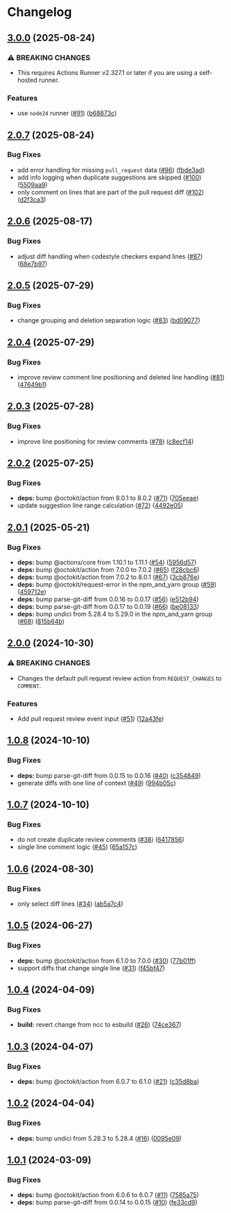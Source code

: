 # Changelog

## [3.0.0](https://github.com/parkerbxyz/suggest-changes/compare/v2.0.7...v3.0.0) (2025-08-24)


### ⚠ BREAKING CHANGES

* This requires Actions Runner v2.327.1 or later if you are using a self-hosted runner.

### Features

* use `node24` runner ([#91](https://github.com/parkerbxyz/suggest-changes/issues/91)) ([b68873c](https://github.com/parkerbxyz/suggest-changes/commit/b68873c1ed30765e49eb376345ef48f1a43676be))

## [2.0.7](https://github.com/parkerbxyz/suggest-changes/compare/v2.0.6...v2.0.7) (2025-08-24)


### Bug Fixes

* add error handling for missing `pull_request` data ([#96](https://github.com/parkerbxyz/suggest-changes/issues/96)) ([fbde3ad](https://github.com/parkerbxyz/suggest-changes/commit/fbde3ad9521f88f98dd6601a305e05a662412247))
* add info logging when duplicate suggestions are skipped ([#100](https://github.com/parkerbxyz/suggest-changes/issues/100)) ([5509aa9](https://github.com/parkerbxyz/suggest-changes/commit/5509aa9b588d8a9cd0fa023210c78d9cf37f1a6a))
* only comment on lines that are part of the pull request diff  ([#102](https://github.com/parkerbxyz/suggest-changes/issues/102)) ([d2f3ca3](https://github.com/parkerbxyz/suggest-changes/commit/d2f3ca31031d0c8b398885a81082c8bacd5cccca))

## [2.0.6](https://github.com/parkerbxyz/suggest-changes/compare/v2.0.5...v2.0.6) (2025-08-17)


### Bug Fixes

* adjust diff handling when codestyle checkers expand lines ([#87](https://github.com/parkerbxyz/suggest-changes/issues/87)) ([68e7b97](https://github.com/parkerbxyz/suggest-changes/commit/68e7b9788007ff0ba17be78dd735a97e9fb5f64b))

## [2.0.5](https://github.com/parkerbxyz/suggest-changes/compare/v2.0.4...v2.0.5) (2025-07-29)


### Bug Fixes

* change grouping and deletion separation logic ([#83](https://github.com/parkerbxyz/suggest-changes/issues/83)) ([bd09077](https://github.com/parkerbxyz/suggest-changes/commit/bd090778fb533b461b02565c499b0cd188f21f4b))

## [2.0.4](https://github.com/parkerbxyz/suggest-changes/compare/v2.0.3...v2.0.4) (2025-07-29)


### Bug Fixes

* improve review comment line positioning and deleted line handling ([#81](https://github.com/parkerbxyz/suggest-changes/issues/81)) ([47649b1](https://github.com/parkerbxyz/suggest-changes/commit/47649b1df8c372a0fdc871480791e1673159b6b6))

## [2.0.3](https://github.com/parkerbxyz/suggest-changes/compare/v2.0.2...v2.0.3) (2025-07-28)


### Bug Fixes

* improve line positioning for review comments ([#78](https://github.com/parkerbxyz/suggest-changes/issues/78)) ([c8ecf14](https://github.com/parkerbxyz/suggest-changes/commit/c8ecf14ac169d70597e47d319204f132ff47b0c9))

## [2.0.2](https://github.com/parkerbxyz/suggest-changes/compare/v2.0.1...v2.0.2) (2025-07-25)


### Bug Fixes

* **deps:** bump @octokit/action from 8.0.1 to 8.0.2 ([#71](https://github.com/parkerbxyz/suggest-changes/issues/71)) ([705eeae](https://github.com/parkerbxyz/suggest-changes/commit/705eeae2f0f3ca8fe6b0e67c20648457266f1b30))
* update suggestion line range calculation ([#72](https://github.com/parkerbxyz/suggest-changes/issues/72)) ([4492e05](https://github.com/parkerbxyz/suggest-changes/commit/4492e05c5f41709a0998515edda56c02758f9237))

## [2.0.1](https://github.com/parkerbxyz/suggest-changes/compare/v2.0.0...v2.0.1) (2025-05-21)


### Bug Fixes

* **deps:** bump @actions/core from 1.10.1 to 1.11.1 ([#54](https://github.com/parkerbxyz/suggest-changes/issues/54)) ([5956d57](https://github.com/parkerbxyz/suggest-changes/commit/5956d57522bccf7bca944b66fd620c4456ba1c6a))
* **deps:** bump @octokit/action from 7.0.0 to 7.0.2 ([#65](https://github.com/parkerbxyz/suggest-changes/issues/65)) ([f28cbc6](https://github.com/parkerbxyz/suggest-changes/commit/f28cbc6561399ec729ee3ed5a9623619f44961c0))
* **deps:** bump @octokit/action from 7.0.2 to 8.0.1 ([#67](https://github.com/parkerbxyz/suggest-changes/issues/67)) ([3cb876e](https://github.com/parkerbxyz/suggest-changes/commit/3cb876e81b6c58f1008f67f81bc2fd5c7f14af0f))
* **deps:** bump @octokit/request-error in the npm_and_yarn group ([#59](https://github.com/parkerbxyz/suggest-changes/issues/59)) ([459712e](https://github.com/parkerbxyz/suggest-changes/commit/459712ee6d904111222530ad28ff6cd8a4218e56))
* **deps:** bump parse-git-diff from 0.0.16 to 0.0.17 ([#56](https://github.com/parkerbxyz/suggest-changes/issues/56)) ([e512b94](https://github.com/parkerbxyz/suggest-changes/commit/e512b942606c6d2f610591e04aec16381be5cc24))
* **deps:** bump parse-git-diff from 0.0.17 to 0.0.19 ([#66](https://github.com/parkerbxyz/suggest-changes/issues/66)) ([be08133](https://github.com/parkerbxyz/suggest-changes/commit/be0813317ed5d5a000a78a339576d98ef17fb650))
* **deps:** bump undici from 5.28.4 to 5.29.0 in the npm_and_yarn group ([#68](https://github.com/parkerbxyz/suggest-changes/issues/68)) ([815b64b](https://github.com/parkerbxyz/suggest-changes/commit/815b64b76a8e8e3439f2c74091ca665b8ff73656))

## [2.0.0](https://github.com/parkerbxyz/suggest-changes/compare/v1.0.8...v2.0.0) (2024-10-30)


### ⚠ BREAKING CHANGES

* Changes the default pull request review action from `REQUEST_CHANGES` to `COMMENT`.

### Features

* Add pull request review event input ([#51](https://github.com/parkerbxyz/suggest-changes/issues/51)) ([12a43fe](https://github.com/parkerbxyz/suggest-changes/commit/12a43fe109109fb30da138552a09110aaa05fbc2))

## [1.0.8](https://github.com/parkerbxyz/suggest-changes/compare/v1.0.7...v1.0.8) (2024-10-10)


### Bug Fixes

* **deps:** bump parse-git-diff from 0.0.15 to 0.0.16 ([#40](https://github.com/parkerbxyz/suggest-changes/issues/40)) ([c354849](https://github.com/parkerbxyz/suggest-changes/commit/c35484939d5468a93d4c281bff5fa1e67a8339ec))
* generate diffs with one line of context ([#49](https://github.com/parkerbxyz/suggest-changes/issues/49)) ([994b05c](https://github.com/parkerbxyz/suggest-changes/commit/994b05c86015100c4eda318cb65edfad5dfc381c))

## [1.0.7](https://github.com/parkerbxyz/suggest-changes/compare/v1.0.6...v1.0.7) (2024-10-10)


### Bug Fixes

* do not create duplicate review comments ([#38](https://github.com/parkerbxyz/suggest-changes/issues/38)) ([6417856](https://github.com/parkerbxyz/suggest-changes/commit/6417856286dbc2a7fea6ec6d01744762e6bd9b5f))
* single line comment logic ([#45](https://github.com/parkerbxyz/suggest-changes/issues/45)) ([65a157c](https://github.com/parkerbxyz/suggest-changes/commit/65a157c51fe70f67e0e3b509f54731d495119987))

## [1.0.6](https://github.com/parkerbxyz/suggest-changes/compare/v1.0.5...v1.0.6) (2024-08-30)


### Bug Fixes

* only select diff lines ([#34](https://github.com/parkerbxyz/suggest-changes/issues/34)) ([ab5a7c4](https://github.com/parkerbxyz/suggest-changes/commit/ab5a7c493c9cd0fd803fc03b7dbb0b46f0fac814))

## [1.0.5](https://github.com/parkerbxyz/suggest-changes/compare/v1.0.4...v1.0.5) (2024-06-27)


### Bug Fixes

* **deps:** bump @octokit/action from 6.1.0 to 7.0.0 ([#30](https://github.com/parkerbxyz/suggest-changes/issues/30)) ([77b01ff](https://github.com/parkerbxyz/suggest-changes/commit/77b01ff6a926cf69c20028f148abee77d78090f4))
* support diffs that change single line ([#31](https://github.com/parkerbxyz/suggest-changes/issues/31)) ([f45bf47](https://github.com/parkerbxyz/suggest-changes/commit/f45bf47bb83a2b96a4fe053751de48719e3cec37))

## [1.0.4](https://github.com/parkerbxyz/suggest-changes/compare/v1.0.3...v1.0.4) (2024-04-09)


### Bug Fixes

* **build:** revert change from ncc to esbuild ([#26](https://github.com/parkerbxyz/suggest-changes/issues/26)) ([74ce367](https://github.com/parkerbxyz/suggest-changes/commit/74ce367024c362b52830e597181144172a4c6b97))

## [1.0.3](https://github.com/parkerbxyz/suggest-changes/compare/v1.0.2...v1.0.3) (2024-04-07)


### Bug Fixes

* **deps:** bump @octokit/action from 6.0.7 to 6.1.0 ([#21](https://github.com/parkerbxyz/suggest-changes/issues/21)) ([c35d8ba](https://github.com/parkerbxyz/suggest-changes/commit/c35d8ba468a10051e523f4382e5706beac22fd33))

## [1.0.2](https://github.com/parkerbxyz/suggest-changes/compare/v1.0.1...v1.0.2) (2024-04-04)


### Bug Fixes

* **deps:** bump undici from 5.28.3 to 5.28.4 ([#16](https://github.com/parkerbxyz/suggest-changes/issues/16)) ([0095e09](https://github.com/parkerbxyz/suggest-changes/commit/0095e0925aae1f8c355dc7bb679235a6eba8db04))

## [1.0.1](https://github.com/parkerbxyz/suggest-changes/compare/v1.0.0...v1.0.1) (2024-03-09)


### Bug Fixes

* **deps:** bump @octokit/action from 6.0.6 to 6.0.7 ([#11](https://github.com/parkerbxyz/suggest-changes/issues/11)) ([7585a75](https://github.com/parkerbxyz/suggest-changes/commit/7585a75a2cd7c63ad003c8d5f8f33a3cd9822a5b))
* **deps:** bump parse-git-diff from 0.0.14 to 0.0.15 ([#10](https://github.com/parkerbxyz/suggest-changes/issues/10)) ([fe33cd9](https://github.com/parkerbxyz/suggest-changes/commit/fe33cd9289da812497ed627fb0977dfc4a985774))

